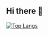 ## Hi there 👋
[![Top Langs](https://github-readme-stats.vercel.app/api/top-langs/?username=mariayeah)](https://github.com/anuraghazra/github-readme-stats)
<!--
**Mariayeah/mariayeah** is a ✨ _special_ ✨ repository because its `README.md` (this file) appears on your GitHub profile.

Here are some ideas to get you started:

- 🔭 I’m currently working on ...
- 🌱 I’m currently learning ...
- 👯 I’m looking to collaborate on ...
- 🤔 I’m looking for help with ...
- 💬 Ask me about ...
- 📫 How to reach me: ...
- 😄 Pronouns: ...
- ⚡ Fun fact: ...
-->
